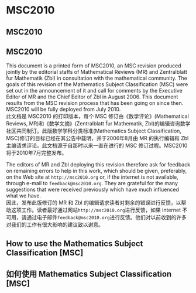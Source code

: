 # MSC2010
## MSC2010
## MSC2010
This document is a printed form of MSC2010, an MSC revision produced jointly by the editorial staffs of Mathematical Reviews (MR) and Zentralblatt f̈ur Mathematik (Zbl) in consultation with the mathematical community. The goals of this revision of the Mathematics Subject Classification (MSC) were set out in the announcement of it and call for comments by the Executive Editor of MR and the Chief Editor of Zbl in August 2006. This document results from the MSC revision process that has been going on since then. MSC2010 will be fully deployed from
July 2010.    
此文档是 MSC2010 的打印版本，每个 MSC 修订由《数学评论》(Mathematical Reviews, MR)和《数学文摘》(Zentralblatt f̈ur Mathematik, Zbl)的编辑咨询数学社区共同制订。此版数学学科分类标准(Mathematics Subject Classification, MSC)修订的目标已经在其公告中载明，并于2006年8月由 MR 的执行编辑和 Zbl 主编请求评论。此文档源于自那时以来一直在进行的 MSC 修订过程。MSC2010 将于2010年7月完整发布。    
    
The editors of MR and Zbl deploying this revision therefore ask for feedback on remaining errors to help in this work, which should be given, preferably, on the Web site at ```http://msc2010.org``` or, if the internet is not available, through e-mail to ```feedback@msc2010.org```. They are grateful for the many suggestions that were received previously which have much influenced what we have.    
因此，发布此版修订的 MR 和 Zbl 的编辑请求读者对剩余的错误进行反馈，以帮助这项工作。读者最好通过网站```http://msc2010.org```进行反馈，如果 internet 不可用，请通过电子邮件```feedback@msc2010.org```进行反馈。他们对以前收到的许多对我们的工作有很大影响的建议致以谢意。    
## How to use the Mathematics Subject Classification [MSC]
## 如何使用 Mathematics Subject Classification [MSC]




